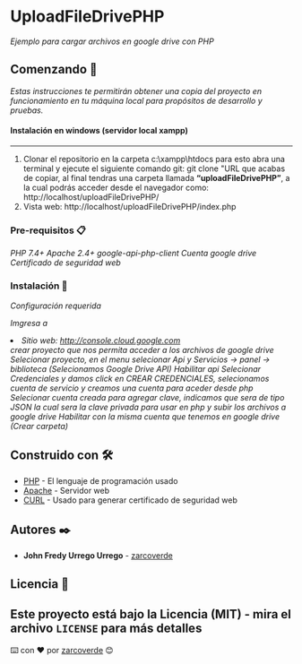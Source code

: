 # UploadFileDrivePHP

_Ejemplo para cargar archivos en google drive con PHP_

## Comenzando 🚀

_Estas instrucciones te permitirán obtener una copia del proyecto en funcionamiento en tu máquina local para propósitos de desarrollo y pruebas._

<h4>Instalación en windows (servidor local xampp)</h4>
<hr>
<ol>
<li>Clonar el repositorio en la carpeta c:\xampp\htdocs para esto abra una terminal y ejecute el siguiente comando git: git clone "URL que acabas de copiar, al final tendras una carpeta llamada <strong>“uploadFileDrivePHP”</strong>, a la cual podrás acceder desde el navegador como: http://localhost/uploadFileDrivePHP/</li>
<li>Vista web: http://localhost/uploadFileDrivePHP/index.php</li>
</ol>

### Pre-requisitos 📋

_PHP 7.4+_
_Apache 2.4+_
_google-api-php-client_
_Cuenta google drive_
_Certificado de seguridad web_

### Instalación 🔧

_Configuración requerida_

_Imgresa a <li>Sitio web: http://console.cloud.google.com</li> crear proyecto que nos permita acceder a los archivos de google drive_
_Selecionar proyecto, en el menu selecionar Api y Servicios -> panel -> biblioteca (Selecionamos Google Drive API)_
_Habilitar api_
_Selecionar Credenciales y damos click en CREAR CREDENCIALES, selecionamos cuenta de servicio y creamos una cuenta para aceder desde php_
_Selecionar cuenta creada para agregar clave, indicamos que sera de tipo JSON la cual sera la clave privada para usar en php y subir los archivos a google drive_
_Habilitar con la misma cuenta que tenemos en google drive (Crear carpeta)_

## Construido con 🛠️

* [PHP](https://www.php.net/) - El lenguaje de programación usado
* [Apache](https://apache.org/) - Servidor web
* [CURL](https://curl.se/docs/caextract.html) - Usado para generar certificado de seguridad web

## Autores ✒️

* **John Fredy Urrego Urrego** - [zarcoverde](https://github.com/zarcoverde)

## Licencia 📄

Este proyecto está bajo la Licencia (MIT) - mira el archivo <code>LICENSE</code> para más detalles
---
⌨️ con ❤️ por [zarcoverde](https://github.com/zarcoverde) 😊
